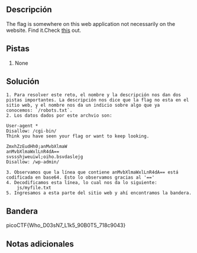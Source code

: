 ## Descripción

The flag is somewhere on this web application not necessarily on the website. Find it.Check [this](http://saturn.picoctf.net:61304/) out.

## Pistas

1. None

## Solución

```python()
1. Para resolver este reto, el nombre y la descripción nos dan dos pistas importantes. La descripción nos dice que la flag no esta en el sitio web, y el nombre nos da un indicio sobre algo que ya conocemos: `/robots.txt`.
2. Los datos dados por este archvio son:

User-agent *
Disallow: /cgi-bin/
Think you have seen your flag or want to keep looking.

ZmxhZzEudHh0;anMvbXlmaW
anMvbXlmaWxlLnR4dA==
svssshjweuiwl;oiho.bsvdaslejg
Disallow: /wp-admin/

3. Observamos que la línea que contiene anMvbXlmaWxlLnR4dA== está codificada en base64. Esto lo observamos gracias al '=='
4. Decodificamos esta línea, lo cual nos da lo siguiente:
	js/myfile.txt
5. Ingresamos a esta parte del sitio web y ahí encontramos la bandera.

```

## Bandera

picoCTF{Who_D03sN7_L1k5_90B0T5_718c9043}

## Notas adicionales